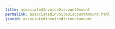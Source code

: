 ```yaml
---
title: associatedInvoiceDiscountAmount
permalink: associatedInvoiceDiscountAmount.html
jsonid: associatedinvoicediscountamount
---
```

